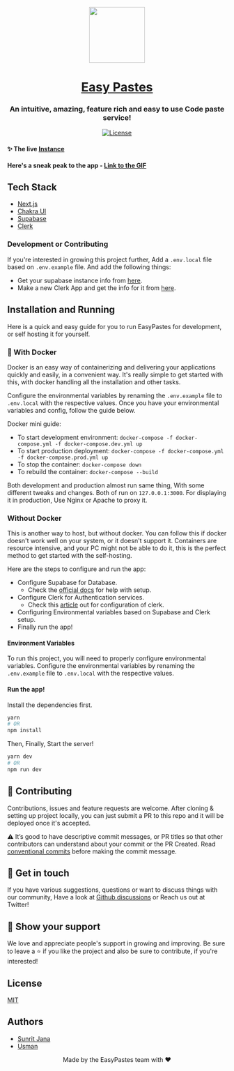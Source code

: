<p align='center'>
  <a href="https://easypastes.tk">
    <img src="https://easypastes.tk/logo.png" height="128">
    <h1 align="center">Easy Pastes</h1>
  </a>
</p>

<h3 align="center">An intuitive, amazing, feature rich and easy to use Code paste service!</h3>

<p align="center">
  <a href="https://choosealicense.com/licenses/mit/">
    <img src="https://img.shields.io/apm/l/atomic-design-ui.svg?" alt="License" />
  </a>
</p>

#### ✨ The live [Instance](https://easypastes.tk)

#### Here's a sneak peak to the app - [Link to the GIF](https://cdn.hashnode.com/res/hashnode/image/upload/v1627542797932/0TNW01u9N.gif)


## Tech Stack

- [Next.js](https://nextjs.org/)
- [Chakra UI](http://chakra-ui.com/)
- [Supabase](http://supabase.io/)
- [Clerk](https://clerk.dev)

### Development or Contributing

If you're interested in growing this project further,
Add a `.env.local` file based on `.env.example` file. And add the following things:

- Get your supabase instance info from [here](https://supabase.io).
- Make a new Clerk App and get the info for it from [here](https://clerk.dev).

## Installation and Running

Here is a quick and easy guide for you to run EasyPastes for development, or self hosting it 
for yourself.

### 🐳 With Docker

Docker is an easy way of containerizing and delivering your applications quickly and easily, 
in a convenient way. It's really simple to get started with this, with docker handling all the 
installation and other tasks.

Configure the environmental variables by renaming the `.env.example` file to `.env.local` with 
the respective values. Once you have your environmental variables and config, follow the guide below.

Docker mini guide:

- To start development environment: `docker-compose -f docker-compose.yml -f docker-compose.dev.yml up`
- To start production deployment: `docker-compose -f docker-compose.yml -f docker-compose.prod.yml up`
- To stop the container: `docker-compose down`
- To rebuild the container: `docker-compose --build`

Both development and production almost run same thing, With some different tweaks and changes. 
Both of run on `127.0.0.1:3000`. For displaying it in production, Use Nginx or Apache to proxy it.


### Without Docker

This is another way to host, but without docker. You can follow this if docker doesn't work
well on your system, or it doesn't support it. Containers are resource intensive, and your PC might not
be able to do it, this is the perfect method to get started with the self-hosting.

Here are the steps to configure and run the app:

- Configure Supabase for Database.
  - Check the [official docs](https://supabase.io/docs/guides/with-nextjs) for help with setup.
- Configure Clerk for Authentication services.
  - Check this [article](https://medium.com/geekculture/mastering-clerk-authentication-with-the-next-js-standard-setup-c66b97bac724) out for configuration of clerk.
- Configuring Environmental variables based on Supabase and Clerk setup.
- Finally run the app!

#### Environment Variables

To run this project, you will need to properly configure environmental variables. Configure the 
environmental variables by renaming the `.env.example` file to `.env.local` with the respective values.

#### Run the app!

Install the dependencies first.

```sh
yarn
# OR
npm install
```

Then, Finally, Start the server!

```sh
yarn dev
# OR
npm run dev
```

## 🤝 Contributing

Contributions, issues and feature requests are welcome. After cloning & setting up project locally, 
you can just submit a PR to this repo and it will be deployed once it's accepted.

⚠️ It’s good to have descriptive commit messages, or PR titles so that other contributors can understand about your
commit or the PR Created. Read [conventional commits](https://www.conventionalcommits.org/en/v1.0.0-beta.3/) before
making the commit message.

## 💬 Get in touch

If you have various suggestions, questions or want to discuss things with our community, Have a look at
[Github discussions](https://github.com/max-programming/easypastes/discussions) or Reach us out at Twitter!

## 🙌 Show your support

We love and appreciate people's support in growing and improving. Be sure to leave a ⭐️ if you like the project and also be sure to contribute, if you're interested!

## License

[MIT](https://choosealicense.com/licenses/mit/)

## Authors

- [Sunrit Jana](https://github.com/janaSunrise)
- [Usman](https://github.com/max-programming)

<div align="center">Made by the EasyPastes team with ♥</div>
